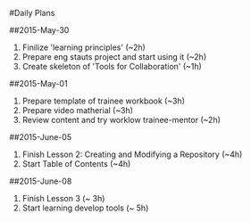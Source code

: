 #Daily Plans

##2015-May-30

1. Finilize 'learning principles' (~2h)
1. Prepare eng stauts project and start using it (~2h)
1. Create skeleton of 'Tools for Collaboration' (~1h)

##2015-May-01

1. Prepare template of trainee workbook (~3h)
1. Prepare video matherial (~3h)
1. Review content and try worklow trainee-mentor (~2h)

##2015-June-05

1. Finish Lesson 2: Creating and Modifying a Repository (~4h)
2. Start Table of Contents (~4h)

##2015-June-08

1. Finish Lesson 3 (~ 3h)
2. Start learning develop tools (~ 5h)
